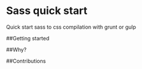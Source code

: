 Sass quick start
================

Quick start sass to css compilation with grunt or gulp

##Getting started


##Why?


##Contributions
